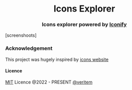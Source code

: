 <center>
<h1>Icons Explorer</h1>
</center>

<center>
  <h3>Icons explorer powered by <a href="https://github.com/iconify/iconify">Iconify</a>
</center>
[screenshoots]



### Acknowledgement

This project was hugely inspired by [icons website](https://icones.js.org/) 


#### Licence 

[MIT](https://github.com/veritem/useform/blob/main/LICENSE) Licence @2022 - PRESENT [@veritem](https://github.com/veritem)
